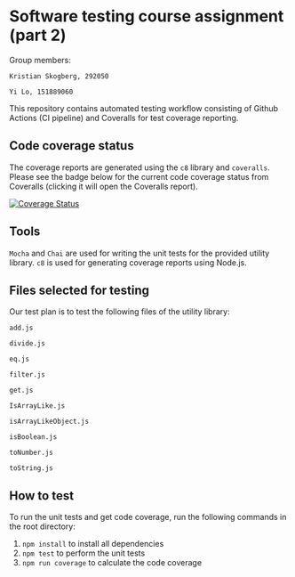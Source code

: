 # Software testing course assignment (part 2)

Group members:

`Kristian Skogberg, 292050`

`Yi Lo, 151889060`

This repository contains automated testing workflow consisting of Github Actions (CI pipeline) and Coveralls for test coverage reporting.

## Code coverage status

The coverage reports are generated using the `c8` library and `coveralls`. Please see the badge below for the current code coverage status from Coveralls (clicking it will open the Coveralls report).

[![Coverage Status](https://coveralls.io/repos/github/kristianskogberg/comp.se.200_software_testing/badge.svg?branch=main)](https://coveralls.io/github/kristianskogberg/comp.se.200_software_testing?branch=main)

## Tools

`Mocha` and `Chai` are used for writing the unit tests for the provided utility library. `c8` is used for generating coverage reports using Node.js.

## Files selected for testing

Our test plan is to test the following files of the utility library:

`add.js`

`divide.js`

`eq.js`

`filter.js`

`get.js`

`IsArrayLike.js`

`isArrayLikeObject.js`

`isBoolean.js`

`toNumber.js`

`toString.js`

## How to test

To run the unit tests and get code coverage, run the following commands in the root directory:

1. `npm install` to install all dependencies
2. `npm test` to perform the unit tests
3. `npm run coverage` to calculate the code coverage

